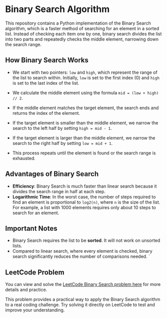 # Binary Search Algorithm

This repository contains a Python implementation of the Binary Search algorithm, which is a faster method of searching for an element in a sorted list. Instead of checking each item one by one, binary search divides the list into two parts and repeatedly checks the middle element, narrowing down the search range.

## How Binary Search Works

- We start with two pointers: `low` and `high`, which represent the range of the list to search within. Initially, `low` is set to the first index (0) and `high` is set to the last index of the list.
  
- We calculate the middle element using the formula `mid = (low + high) // 2`.

- If the middle element matches the target element, the search ends and returns the index of the element.

- If the target element is smaller than the middle element, we narrow the search to the left half by setting `high = mid - 1`.

- If the target element is larger than the middle element, we narrow the search to the right half by setting `low = mid + 1`.

- This process repeats until the element is found or the search range is exhausted.

## Advantages of Binary Search

- **Efficiency**: Binary Search is much faster than linear search because it divides the search range in half at each step.
- **Logarithmic Time**: In the worst case, the number of steps required to find an element is proportional to `log2(n)`, where `n` is the size of the list. For example, a list with 1000 elements requires only about 10 steps to search for an element.

## Important Notes

- Binary Search requires the list to be **sorted**. It will not work on unsorted lists.
- Compared to linear search, where every element is checked, binary search significantly reduces the number of comparisons needed.
`

## LeetCode Problem

You can view and solve the [LeetCode Binary Search problem here](https://leetcode.com/problems/binary-search/description/?envType=study-plan-v2&envId=binary-search) for more details and practice.

This problem provides a practical way to apply the Binary Search algorithm to a real coding challenge. Try solving it directly on LeetCode to test and improve your understanding.
